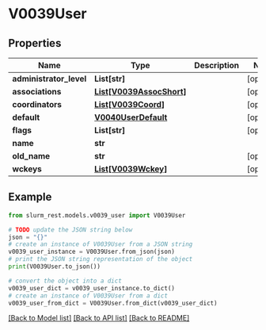 # V0039User


## Properties

Name | Type | Description | Notes
------------ | ------------- | ------------- | -------------
**administrator_level** | **List[str]** |  | [optional] 
**associations** | [**List[V0039AssocShort]**](V0039AssocShort.md) |  | [optional] 
**coordinators** | [**List[V0039Coord]**](V0039Coord.md) |  | [optional] 
**default** | [**V0040UserDefault**](V0040UserDefault.md) |  | [optional] 
**flags** | **List[str]** |  | [optional] 
**name** | **str** |  | 
**old_name** | **str** |  | [optional] 
**wckeys** | [**List[V0039Wckey]**](V0039Wckey.md) |  | [optional] 

## Example

```python
from slurm_rest.models.v0039_user import V0039User

# TODO update the JSON string below
json = "{}"
# create an instance of V0039User from a JSON string
v0039_user_instance = V0039User.from_json(json)
# print the JSON string representation of the object
print(V0039User.to_json())

# convert the object into a dict
v0039_user_dict = v0039_user_instance.to_dict()
# create an instance of V0039User from a dict
v0039_user_from_dict = V0039User.from_dict(v0039_user_dict)
```
[[Back to Model list]](../README.md#documentation-for-models) [[Back to API list]](../README.md#documentation-for-api-endpoints) [[Back to README]](../README.md)


